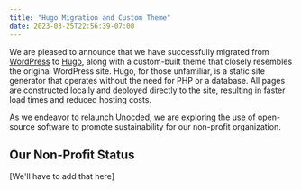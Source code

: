 ```yaml
---
title: "Hugo Migration and Custom Theme"
date: 2023-03-25T22:56:39-07:00
---
```

We are pleased to announce that we have successfully migrated from [WordPress](https://wordpress.org/) to [Hugo](https://gohugo.io/), along with a custom-built theme that closely resembles the original WordPress site. Hugo, for those unfamiliar, is a static site generator that operates without the need for PHP or a database. All pages are constructed locally and deployed directly to the site, resulting in faster load times and reduced hosting costs.

As we endeavor to relaunch Unocded, we are exploring the use of open-source software to promote sustainability for our non-profit organization.

## Our Non-Profit Status

[We'll have to add that here]